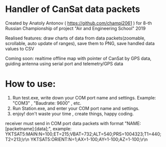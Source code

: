 # Handler of CanSat data packets
Created by Anatoly Antonov ( https://github.com/champi2061 ) for 8-th Russian Championship of project "Air and Engineering School" 2019

Realised features: draw charts of data from data packets(zoomable, scrollable, auto update of ranges), save them to PNG, save handled data values to CSV

Coming soon: realtime offline map with pointer of CanSat by GPS data, guiding antenna using serial port and telemetry/GPS data

# How to use:
1) Run test.exe, write down your COM port name and settings. Example: "COM3" , "Baudrate: 9600" , etc.
2) Run Station.exe, and enter your COM port name and settings.
3) enjoy! don't waste your time , create things, happy coding.

receiver must send in COM port data packets with format "NAME:[packetname]:[data];", example:
YKTSAT5:MAIN:N=100;ET=215;VBAT=732;ALT=540;PRS=1004323;T1=440;T2=213;\r\n
YKTSAT5:ORIENT:N=1;AX=1-100;AY=1-100;AZ=1-100;\r\n

